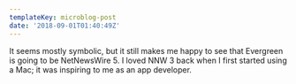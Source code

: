 ```yaml
---
templateKey: microblog-post
date: '2018-09-01T01:40:49Z'
---
```


It seems mostly symbolic, but it still makes me happy to see that Evergreen is going to be NetNewsWire 5. I loved NNW 3 back when I first started using a Mac; it was inspiring to me as an app developer.

